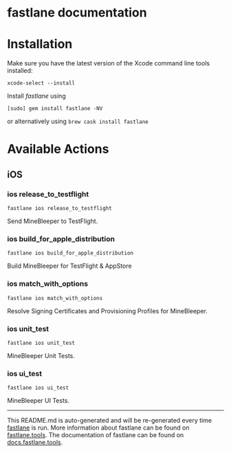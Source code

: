fastlane documentation
================
# Installation

Make sure you have the latest version of the Xcode command line tools installed:

```
xcode-select --install
```

Install _fastlane_ using
```
[sudo] gem install fastlane -NV
```
or alternatively using `brew cask install fastlane`

# Available Actions
## iOS
### ios release_to_testflight
```
fastlane ios release_to_testflight
```
Send MineBleeper to TestFlight.
### ios build_for_apple_distribution
```
fastlane ios build_for_apple_distribution
```
Build MineBleeper for TestFlight & AppStore
### ios match_with_options
```
fastlane ios match_with_options
```
Resolve Signing Certificates and Provisioning Profiles for MineBleeper.
### ios unit_test
```
fastlane ios unit_test
```
MineBleeper Unit Tests.
### ios ui_test
```
fastlane ios ui_test
```
MineBleeper UI Tests.

----

This README.md is auto-generated and will be re-generated every time [fastlane](https://fastlane.tools) is run.
More information about fastlane can be found on [fastlane.tools](https://fastlane.tools).
The documentation of fastlane can be found on [docs.fastlane.tools](https://docs.fastlane.tools).

